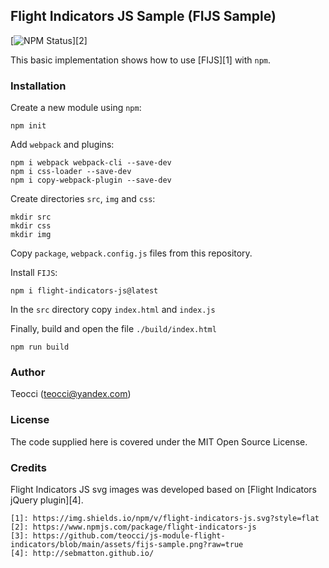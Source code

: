 ## Flight Indicators JS Sample (FIJS Sample)

[![NPM Status](https://img.shields.io/npm/v/flight-indicators-js.svg?style=flat)][2]

This basic implementation shows how to use [FIJS][1] with `npm`.

### Installation

Create a new module using `npm`:

```console
npm init
```

Add `webpack` and plugins:

```console
npm i webpack webpack-cli --save-dev
npm i css-loader --save-dev
npm i copy-webpack-plugin --save-dev
```

Create directories `src`, `img` and `css`:

```console
mkdir src
mkdir css
mkdir img
```
Copy `package`, `webpack.config.js` files from this repository.

Install `FIJS`:
```console
npm i flight-indicators-js@latest
```

In the `src` directory copy `index.html` and `index.js`

Finally, build and open the file `./build/index.html`
```console
npm run build
```

### Author

Teocci (teocci@yandex.com)

### License

The code supplied here is covered under the MIT Open Source License.

### Credits

Flight Indicators JS svg images was developed based on [Flight Indicators jQuery plugin][4].

    [1]: https://img.shields.io/npm/v/flight-indicators-js.svg?style=flat
    [2]: https://www.npmjs.com/package/flight-indicators-js
    [3]: https://github.com/teocci/js-module-flight-indicators/blob/main/assets/fijs-sample.png?raw=true
    [4]: http://sebmatton.github.io/